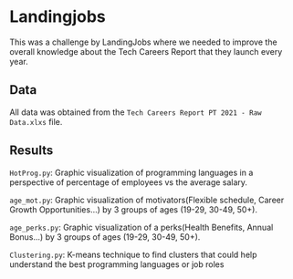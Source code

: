 # Landingjobs

This was a challenge by LandingJobs where we needed to improve the overall knowledge about the Tech Careers Report that they launch every year.

## Data

All data was obtained from the `Tech Careers Report PT 2021 - Raw Data.xlxs` file.

## Results
  `HotProg.py`: Graphic visualization of programming languages in a perspective of percentage of employees vs the average salary.
  
  `age_mot.py`:  Graphic visualization of motivators(Flexible schedule, Career Growth Opportunities...) by 3 groups of ages (19-29, 30-49, 50+).
  
  `age_perks.py`:  Graphic visualization of a perks(Health Benefits, Annual Bonus...) by 3 groups of ages (19-29, 30-49, 50+).
  
  `Clustering.py`:  K-means technique to find clusters that could help understand the best programming languages or job roles
